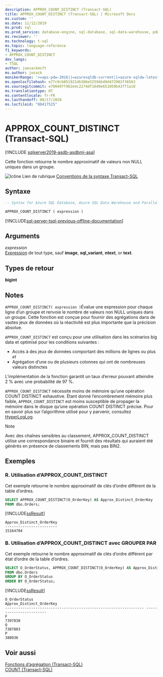 ```yaml
---
description: APPROX_COUNT_DISTINCT (Transact-SQL)
title: APPROX_COUNT_DISTINCT (Transact-SQL) | Microsoft Docs
ms.custom: ''
ms.date: 11/12/2019
ms.prod: sql
ms.prod_service: database-engine, sql-database, sql-data-warehouse, pdw
ms.reviewer: ''
ms.technology: t-sql
ms.topic: language-reference
f1_keywords:
- APPROX_COUNT_DISTINCT
dev_langs:
- TSQL
author: joesackmsft
ms.author: josack
monikerRange: '>=aps-pdw-2016||=azuresqldb-current||=azure-sqldw-latest||>=sql-server-2016||=sqlallproducts-allversions||>=sql-server-linux-2017||=azuresqldb-mi-current'
ms.openlocfilehash: e77c9cb851921db306e52594b49d472902f36563
ms.sourcegitcommit: e700497f962e4c2274df16d9e651059b42ff1a10
ms.translationtype: HT
ms.contentlocale: fr-FR
ms.lasthandoff: 08/17/2020
ms.locfileid: "88417525"
---
```

# <a name="approx_count_distinct-transact-sql"></a>APPROX_COUNT_DISTINCT (Transact-SQL)

[!INCLUDE [sqlserver2019-asdb-asdbmi-asa](../../includes/applies-to-version/sqlserver2019-asdb-asdbmi-asa.md)]

Cette fonction retourne le nombre approximatif de valeurs non NULL uniques dans un groupe. 
  
![Icône Lien de rubrique](../../database-engine/configure-windows/media/topic-link.gif "Icône du lien de rubrique") [Conventions de la syntaxe Transact-SQL](../../t-sql/language-elements/transact-sql-syntax-conventions-transact-sql.md)
  
## <a name="syntax"></a>Syntaxe  
  
```sql
-- Syntax for Azure SQL Database, Azure SQL Data Warehouse and Parallel Data Warehouse  

APPROX_COUNT_DISTINCT ( expression )   
```  
  
[!INCLUDE[sql-server-tsql-previous-offline-documentation](../../includes/sql-server-tsql-previous-offline-documentation.md)]

## <a name="arguments"></a>Arguments
*expression*  
[Expression](../../t-sql/language-elements/expressions-transact-sql.md) de tout type, sauf **image**, **sql_variant**, **ntext**, or **text**. 

## <a name="return-types"></a>Types de retour
 **bigint**  
  
## <a name="remarks"></a>Notes  
`APPROX_COUNT_DISTINCT( expression )`Évalue une expression pour chaque ligne d’un groupe et renvoie le nombre de valeurs non NULL uniques dans un groupe. Cette fonction est conçue pour fournir des agrégations dans de vastes jeux de données où la réactivité est plus importante que la précision absolue.  

`APPROX_COUNT_DISTINCT` est conçu pour une utilisation dans les scénarios big data et optimisé pour les conditions suivantes :
- Accès à des jeux de données comportant des millions de lignes ou plus *et*
- Agrégation d’une ou de plusieurs colonnes qui ont de nombreuses valeurs distinctes

L’implémentation de la fonction garantit un taux d’erreur pouvant atteindre 2 % avec une probabilité de 97 %. 

`APPROX_COUNT_DISTINCT` nécessite moins de mémoire qu’une opération COUNT DISTINCT exhaustive.  Étant donné l’encombrement mémoire plus faible, `APPROX_COUNT_DISTINCT` est moins susceptible de propager la mémoire dans le disque qu’une opération COUNT DISTINCT précise. Pour en savoir plus sur l’algorithme utilisé pour y parvenir, consultez [HyperLogLog](https://en.wikipedia.org/wiki/HyperLogLog).

> [!NOTE]
> Avec des chaînes sensibles au classement, APPROX_COUNT_DISTINCT utilise une correspondance binaire et fournit des résultats qui auraient été générés en présence de classements BIN, mais pas BIN2. 
  
## <a name="examples"></a>Exemples  
  
### <a name="a-using-approx_count_distinct"></a>R. Utilisation d’APPROX_COUNT_DISTINCT 
Cet exemple retourne le nombre approximatif de clés d’ordre différent de la table d’ordres.
  
```sql
SELECT APPROX_COUNT_DISTINCT(O_OrderKey) AS Approx_Distinct_OrderKey
FROM dbo.Orders;
```  
  
[!INCLUDE[ssResult](../../includes/ssresult-md.md)]
  
```
Approx_Distinct_OrderKey
------------------------
15164704
```
  
### <a name="b-using-approx_count_distinct-with-group-by"></a>B. Utilisation d’APPROX_COUNT_DISTINCT avec GROUPER PAR 
Cet exemple retourne le nombre approximatif de clés d’ordre différent par état d’ordre de la table d’ordres. 
  
```sql
SELECT O_OrderStatus, APPROX_COUNT_DISTINCT(O_OrderKey) AS Approx_Distinct_OrderKey
FROM dbo.Orders
GROUP BY O_OrderStatus
ORDER BY O_OrderStatus; 
```  
  
[!INCLUDE[ssResult](../../includes/ssresult-md.md)]
  
```
O_OrderStatus                                                    Approx_Distinct_OrderKey
---------------------------------------------------------------- ------------------------
F                                                                7397838
O                                                                7387803
P                                                                388036
```
    
## <a name="see-also"></a>Voir aussi
[Fonctions d’agrégation &#40;Transact-SQL&#41;](../../t-sql/functions/aggregate-functions-transact-sql.md)  
[COUNT &#40;Transact-SQL&#41;](../../t-sql/functions/count-transact-sql.md) 

